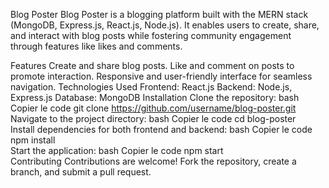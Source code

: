 Blog Poster
Blog Poster is a blogging platform built with the MERN stack (MongoDB, Express.js, React.js, Node.js). It enables users to create, share, and interact with blog posts while fostering community engagement through features like likes and comments.

Features
Create and share blog posts.
Like and comment on posts to promote interaction.
Responsive and user-friendly interface for seamless navigation.
Technologies Used
Frontend: React.js
Backend: Node.js, Express.js
Database: MongoDB
Installation
Clone the repository:
bash
Copier le code
git clone https://github.com/username/blog-poster.git  
Navigate to the project directory:
bash
Copier le code
cd blog-poster  
Install dependencies for both frontend and backend:
bash
Copier le code
npm install  
Start the application:
bash
Copier le code
npm start  
Contributing
Contributions are welcome! Fork the repository, create a branch, and submit a pull request.

